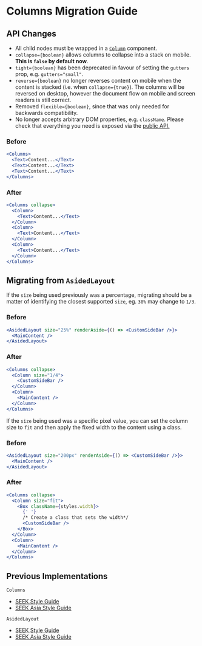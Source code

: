 # Columns Migration Guide

## API Changes

- All child nodes must be wrapped in a [`Column`](https://seek-oss.github.io/braid-design-system/components/Column) component.
- `collapse={boolean}` allows columns to collapse into a stack on mobile. **This is `false` by default now**.
- `tight={boolean}` has been deprecated in favour of setting the `gutters` prop, e.g. `gutters="small"`.
- `reverse={boolean}` no longer reverses content on mobile when the content is stacked (i.e. when `collapse={true}`). The columns will be reversed on desktop, however the document flow on mobile and screen readers is still correct.
- Removed `flexible={boolean}`, since that was only needed for backwards compatibility.
- No longer accepts arbitrary DOM properties, e.g. `className`. Please check that everything you need is exposed via the [public API.](https://seek-oss.github.io/braid-design-system/components/Columns)

### Before

```jsx
<Columns>
  <Text>Content...</Text>
  <Text>Content...</Text>
  <Text>Content...</Text>
</Columns>
```

### After

```jsx
<Columns collapse>
  <Column>
    <Text>Content...</Text>
  </Column>
  <Column>
    <Text>Content...</Text>
  </Column>
  <Column>
    <Text>Content...</Text>
  </Column>
</Columns>
```

## Migrating from `AsidedLayout`

If the `size` being used previously was a percentage, migrating should be a matter of identifying the closest supported `size`, eg. `30%` may change to `1/3`.

### Before

```jsx
<AsidedLayout size="25%" renderAside={() => <CustomSideBar />}>
  <MainContent />
</AsidedLayout>
```

### After

```jsx
<Columns collapse>
  <Column size="1/4">
    <CustomSideBar />
  </Column>
  <Column>
    <MainContent />
  </Column>
</Columns>
```

If the `size` being used was a specific pixel value, you can set the column size to `fit` and then apply the fixed width to the content using a class.

### Before

```jsx
<AsidedLayout size="200px" renderAside={() => <CustomSideBar />}>
  <MainContent />
</AsidedLayout>
```

### After

```jsx
<Columns collapse>
  <Column size="fit">
    <Box className={styles.width}>
      {' '}
      /* Create a class that sets the width*/
      <CustomSideBar />
    </Box>
  </Column>
  <Column>
    <MainContent />
  </Column>
</Columns>
```

## Previous Implementations

`Columns`

- [SEEK Style Guide](https://seek-oss.github.io/seek-style-guide/columns)
- [SEEK Asia Style Guide](https://seekinternational.github.io/seek-asia-style-guide/columns)

`AsidedLayout`

- [SEEK Style Guide](https://seek-oss.github.io/seek-style-guide/asided-layout)
- [SEEK Asia Style Guide](https://seekinternational.github.io/seek-asia-style-guide/asided-layout)
